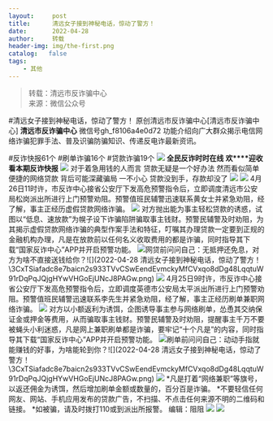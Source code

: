 ```yaml
---
layout:     post
title:      清远女子接到神秘电话，惊动了警方！
date:       2022-04-28
author:     转载
header-img: img/the-first.png
catalog:   false
tags:
    - 其他
---
```


<blockquote><p>转载：清远市反诈骗中心<br>
来源：微信公众号</p></blockquote>

#清远女子接到神秘电话，惊动了警方！
原创清远市反诈骗中心[清远市反诈骗中心]
**清远市反诈骗中心**
微信号gh_f8106a4e0d72
功能介绍向广大群众揭示电信网络诈骗犯罪手法、普及识骗防骗知识、传递反电诈最新资讯。

#反诈快报61个
#刷单诈骗16个
#贷款诈骗19个
![]({{site.baseurl}}/postimg/3CxTSiafadcic5zyXUfbXLUClzlpaoknCpV4bErPg2kuuS97hoJJbNCtFOVZ9X0j5W26HDaregC5kibiaLGl8CPr9A.gif)
**全民反诈时时在线**
**欢****迎收看本期反诈快报**
![]({{site.baseurl}}/postimg/3CxTSiafadc8a4dOaanVmTQc2uAiapibyibo6OMNFicCLrib6Egdb2RsH9hjvyrgiao0xB2urGRvsQzTWWblUlg0a9xjQ.gif)
对于着急用钱的人而言
贷款无疑是一个好办法
然而看似简单便捷的网络贷款
背后可能深藏骗局
一不小心
贷款没到手，存款却没了
![]({{site.baseurl}}/postimg/3CxTSiafadc8e7baicn2s933TVvCSwEendREdMiawGOSpyF2J9DGW9Jjxt0ASBFVJ82vMc67UyXauMSdtaBkdyzAw.gif)
![]({{site.baseurl}}/postimg/JaFvPvvA2J23HBltRgVqzDh9vGfXuGnKLFwmaOSWRT6DzSMo6z6Ra9jHsUCW5zVxRdcwE1lG3gCVnib3Cr9lFLQ.png)
4月26日11时许，市反诈中心接省公安厅下发高危预警指令后，立即调度清远市公安局松岗派出所进行上门预警劝阻。预警值班民辅警迅速联系黄女士并紧急劝阻，经了解，事主正经历虚假贷款网络诈骗。
![]({{site.baseurl}}/postimg/3CxTSiafadc8e7baicn2s933TVvCSwEendQ4IXz9CnMGS4hr2CRlPebLxQshMWSRx8qZGgNXTuo9z6TWX1BNjW4Q.png)
对方抛出能为事主轻松贷款的诱惑，试图以“低息、速放款”为幌子设下诈骗陷阱骗取事主钱财。预警民辅警及时劝阻，为其揭示虚假贷款网络诈骗的典型作案手法和特征，叮嘱其办理贷款一定要到正规的金融机构办理，凡是在放款前以任何名义收取费用的都是诈骗，同时指导其下载“国家反诈中心”APP并开启预警功能。
![]({{site.baseurl}}/postimg/3CxTSiafadc8e7baicn2s933TVvCSwEendzLG46y29GTq2p1Q9mpQDfnWZpWkJIBQUQGmngicLoic15e5XdzbWibWDw.png)网贷前问问自己：无抵押还免息，对方为啥不直接送钱给你？![](2022-04-28
清远女子接到神秘电话，惊动了警方！\\3CxTSiafadc8e7baicn2s933TVvCSwEendEvmckyMfCVxqo8dDg48LqqtuW91rDqPqJQjgHYwVHGoEjUNcJ8PAGw.png)
![]({{site.baseurl}}/postimg/JaFvPvvA2J23HBltRgVqzDh9vGfXuGnKLFwmaOSWRT6DzSMo6z6Ra9jHsUCW5zVxRdcwE1lG3gCVnib3Cr9lFLQ.png)
4月25日9时许，市反诈中心接省公安厅下发高危预警指令后，立即调度英德市公安局太平派出所进行上门预警劝阻。预警值班民辅警迅速联系李先生并紧急劝阻，经了解，事主正经历刷单兼职网络诈骗。
![]({{site.baseurl}}/postimg/3CxTSiafadc8e7baicn2s933TVvCSwEendwPr34xqhZkT1vAHKepoTuywHAKNlJr7eU8iaEuy90AcO3TtP1qbOD2g.png)
对方以小额返利为诱饵，企图诱导事主参与网络刷单，怂恿其交纳保证金或押金等费用，从而骗取事主钱财。预警民辅警及时劝阻，提醒事主千万不要被蝇头小利迷惑，凡是网上兼职刷单都是诈骗，要牢记“十个凡是”的内容，同时指导其下载“国家反诈中心”APP并开启预警功能。
![]({{site.baseurl}}/postimg/3CxTSiafadc8e7baicn2s933TVvCSwEendzLG46y29GTq2p1Q9mpQDfnWZpWkJIBQUQGmngicLoic15e5XdzbWibWDw.png)刷单前问问自己：动动手指就能赚钱的好事，为啥能轮到你？![](2022-04-28
清远女子接到神秘电话，惊动了警方！\\3CxTSiafadc8e7baicn2s933TVvCSwEendEvmckyMfCVxqo8dDg48LqqtuW91rDqPqJQjgHYwVHGoEjUNcJ8PAGw.png)
![]({{site.baseurl}}/postimg/3CxTSiafadcicSrq1TuCGjeg2XR8pkWTQy35zoTPIMPXzr1WuAj8qB3ZcbcVDsHhONZTzWhicTwzmQkTa4MDFcIyg.png)
*凡是打着“网络兼职”等旗号，以返还佣金为诱饵，然后增加刷单金额或数量的，百分百是诈骗。
*不要轻信任何网友、网站、手机应用发布的贷款广告，不扫描、不点击任何来源不明的二维码和链接。
*如被骗，请及时拨打110或到派出所报警。
编辑：阻阻
![]({{site.baseurl}}/postimg/SUycX2yckdJ5YVVCpDYl0c5CbMTO3KgBTesbSxe5zKHlm2GQsTWAFTgswCXscN6Y9vuJHFcE77orSK7ClzYOdg.jpeg)
![]({{site.baseurl}}/postimg/3CxTSiafadcic5zyXUfbXLUClzlpaoknCpErldQhhamfG7KH1qHGrr3icT9iaAoE1B4noSO7EewO2k8fys5pMuaoog.gif)
